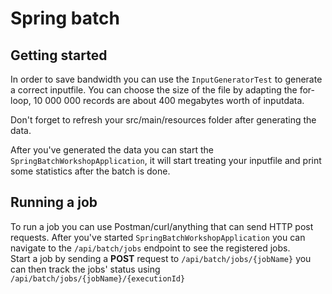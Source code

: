 # Spring batch

## Getting started

In order to save bandwidth you can use the `InputGeneratorTest` to generate a correct inputfile.
You can choose the size of the file by adapting the for-loop, 10 000 000 records are about 400 megabytes worth of inputdata.

Don't forget to refresh your src/main/resources folder after generating the data.

After you've generated the data you can start the `SpringBatchWorkshopApplication`, it will start treating your inputfile and print some statistics after the batch is done.



## Running a job

To run a job you can use Postman/curl/anything that can send HTTP post requests.
After you've started `SpringBatchWorkshopApplication` you can navigate to the `/api/batch/jobs` endpoint to see the registered jobs.  
Start a job by sending a **POST** request to `/api/batch/jobs/{jobName}` you can then track the jobs' status using `/api/batch/jobs/{jobName}/{executionId}`